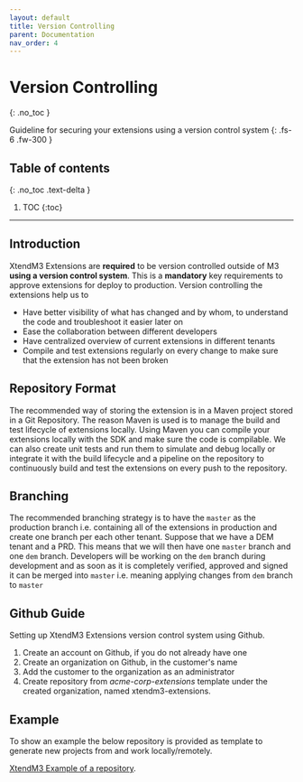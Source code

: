 ```yaml
---
layout: default
title: Version Controlling
parent: Documentation
nav_order: 4
---
```


# Version Controlling
{: .no_toc }


Guideline for securing your extensions using a version control system
{: .fs-6 .fw-300 }

## Table of contents
{: .no_toc .text-delta }

1. TOC
{:toc}

---

## Introduction
XtendM3 Extensions are <b>required</b> to be version controlled outside of M3 <b>using a version control system</b>. This is a <b>mandatory</b> key 
requirements to approve extensions for deploy to production. Version controlling the extensions help us to

* Have better visibility of what has changed and by whom, to understand the code and troubleshoot it easier later on
* Ease the collaboration between different developers
* Have centralized overview of current extensions in different tenants
* Compile and test extensions regularly on every change to make sure that the extension has not been broken

## Repository Format
The recommended way of storing the extension is in a Maven project stored in a Git Repository. The reason Maven is used 
is to manage the build and test lifecycle of extensions locally. Using Maven you can compile your extensions locally with 
the SDK and make sure the code is compilable. We can also create unit tests and run them to simulate and debug locally or 
integrate it with the build lifecycle and a pipeline on the repository to continuously build and test the extensions on 
every push to the repository. 

## Branching
The recommended branching strategy is to have the `master` as the production branch i.e. containing all of the extensions 
in production and create one branch per each other tenant. Suppose that we have a DEM tenant and a PRD. This means that 
we will then have one `master` branch and one `dem` branch. Developers will be working on the `dem` branch during development 
and as soon as it is completely verified, approved and signed it can be merged into `master` i.e. meaning applying changes 
from `dem` branch to `master`

## Github Guide
Setting up XtendM3 Extensions version control system using Github.

1. Create an account on Github, if you do not already have one
2. Create an organization on Github, in the customer's name
3. Add the customer to the organization as an administrator
4. Create repository from *acme-corp-extensions* template under the created organization, named xtendm3-extensions.

## Example
To show an example the below repository is provided as template to generate new projects from and work locally/remotely. 

[XtendM3 Example of a repository](https://github.com/infor-cloud/acme-corp-extensions).
